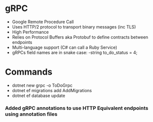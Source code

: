 # gRPC
  - Google Remote Procedure Call
  - Uses HTTP/2 protocol to transport binary messages (inc TLS)
  - High Performance
  - Relies on Protocol Buffers aka Protobuf to define contracts between endpoints
  - Multi-language support (C# can call a Ruby Service)
  - gRPCs field names are in snake case: 
      -string to_do_status = 4;

# Commands
  - dotnet new grpc -o ToDoGrpc
  - dotnet ef migrations add AddMigrations
  - dotnet ef database update

### Added gRPC annotations to use HTTP Equivalent endpoints using annotation files
